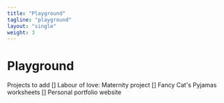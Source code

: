 ```yaml
---
title: "Playground"
tagline: "playground"
layout: "single"
weight: 3
---
```


# Playground
Projects to add
[] Labour of love: Maternity project
[] Fancy Cat's Pyjamas worksheets
[] Personal portfolio website